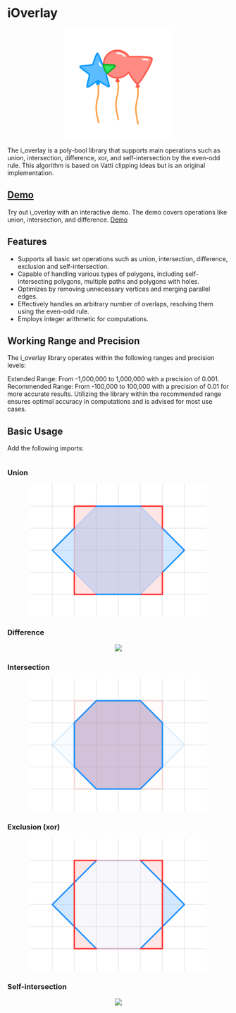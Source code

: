 # iOverlay

<p align="center">
<img src="https://github.com/iShape-Rust/iOverlay/blob/main/Readme/balloons.svg" width="250"/>
</p>
The i_overlay is a poly-bool library that supports main operations such as union, intersection, difference, xor, and self-intersection by the even-odd rule. This algorithm is based on Vatti clipping ideas but is an original implementation.

## [Demo](https://ishape-rust.github.io/iShape-js/demo/stars_demo.html)
Try out i_overlay with an interactive demo. The demo covers operations like union, intersection, and difference.
[Demo](https://ishape-rust.github.io/iShape-js/demo/stars_demo.html)


## Features

- Supports all basic set operations such as union, intersection, difference, exclusion and self-intersection.
- Capable of handling various types of polygons, including self-intersecting polygons, multiple paths and polygons with holes.
- Optimizes by removing unnecessary vertices and merging parallel edges.
- Effectively handles an arbitrary number of overlaps, resolving them using the even-odd rule.
- Employs integer arithmetic for computations.



## Working Range and Precision
The i_overlay library operates within the following ranges and precision levels:

Extended Range: From -1,000,000 to 1,000,000 with a precision of 0.001.
Recommended Range: From -100,000 to 100,000 with a precision of 0.01 for more accurate results.
Utilizing the library within the recommended range ensures optimal accuracy in computations and is advised for most use cases.



## Basic Usage

Add the following imports:
```rust

```

### Union
<p align="center">
<img src="https://github.com/iShape-Rust/iOverlay/blob/main/Readme/union.svg" width="400"/>
</p>

### Difference
<p align="center">
<img src="https://github.com/iShape-Rust/iOverlay/blob/main/Readme/difference.svg" width="400"/>
</p>

### Intersection
<p align="center">
<img src="https://github.com/iShape-Rust/iOverlay/blob/main/Readme/intersection.svg" width="400"/>
</p>

### Exclusion (xor)
<p align="center">
<img src="https://github.com/iShape-Rust/iOverlay/blob/main/Readme/exclusion.svg" width="400"/>
</p>

### Self-intersection
<p align="center">
<img src="https://github.com/iShape-Rust/iOverlay/blob/main/Readme/self-intersecting.svg" width="400"/>
</p>

